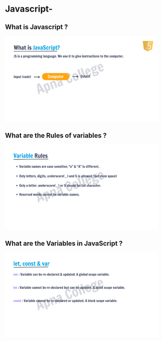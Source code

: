 # Javascript-

## What is Javascript ?

![alt text](image.png)

## What are the Rules of variables ?

![alt text](image-1.png)

## What are the Variables in JavaScript ?

![alt text](image-2.png)